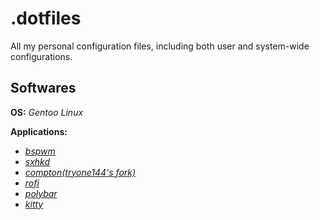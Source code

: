 .dotfiles
=========
All my personal configuration files, including both user and system-wide configurations.

Softwares
---------
**OS:** _Gentoo Linux_

**Applications:**  
* [_bspwm_](https://github.com/baskerville/bspwm)
* [_sxhkd_](https://github.com/baskerville/sxhkd)
* [_compton(tryone144's fork)_](https://github.com/tryone144/compton)
* [_rofi_](https://github.com/davatorium/rofi)
* [_polybar_](https://github.com/polybar/polybar)
* [_kitty_](https://github.com/kovidgoyal/kitty)
